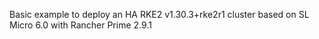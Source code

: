 Basic example to deploy an HA RKE2 v1.30.3+rke2r1 cluster based on SL Micro 6.0 with Rancher Prime 2.9.1